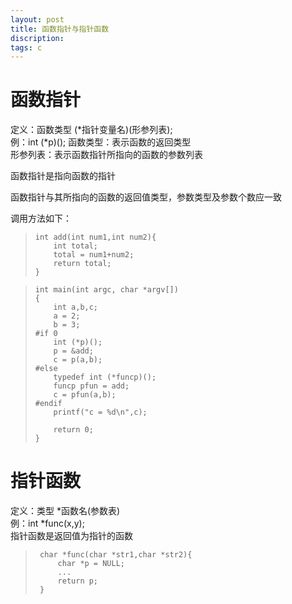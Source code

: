 ```yaml
---
layout: post
title: 函数指针与指针函数
discription: 
tags: c
---
```


 函数指针
====
 定义：函数类型 (\*指针变量名)(形参列表);  
 例：int (\*p)();
 函数类型：表示函数的返回类型  
 形参列表：表示函数指针所指向的函数的参数列表  

 函数指针是指向函数的指针  

 函数指针与其所指向的函数的返回值类型，参数类型及参数个数应一致  

 调用方法如下：
  
> ``int add(int num1,int num2){``  
> ``    int total;``  
> ``    total = num1+num2;``  
> ``    return total;``  
> ``}``  

> ``int main(int argc, char *argv[])``  
> ``{``  
> ``    int a,b,c;``  
> ``    a = 2;``  
> ``    b = 3;``  
> ``#if 0``  
> ``    int (*p)();``  
> ``    p = &add;``  
> ``    c = p(a,b);``  
> ``#else``  
> ``    typedef int (*funcp)();``  
> ``    funcp pfun = add;``  
> ``    c = pfun(a,b);``  
> ``#endif``  
> ``    printf("c = %d\n",c);``  
> ``    ``  
> ``    return 0;``  
> ``}``  

 指针函数
====
 定义：类型 \*函数名(参数表)  
 例：int \*func(x,y);  
 指针函数是返回值为指针的函数  

> `` char *func(char *str1,char *str2){``  
> ``     char *p = NULL;``  
> ``     ...``  
> ``     return p;``  
> `` }``  
























